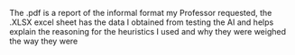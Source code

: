 The .pdf is a report of the informal format my Professor requested, the .XLSX excel sheet has the data I obtained from testing the AI and helps explain the reasoning for the heuristics I used and why they were weighed the way they were
